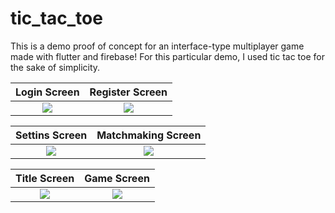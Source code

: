 # tic_tac_toe
This is a demo proof of concept for an interface-type multiplayer game made with flutter and firebase! For this particular demo, I used tic tac toe for the sake of simplicity.

Login Screen             |  Register Screen
:-------------------------:|:-------------------------:
![](https://cdn.discordapp.com/attachments/1083907701119131669/1083907782815784970/login.png) | ![](https://cdn.discordapp.com/attachments/1083907701119131669/1083907783423959142/register.png)

Settins Screen             |  Matchmaking Screen
:-------------------------:|:-------------------------:
![](https://cdn.discordapp.com/attachments/1083907701119131669/1083907783675621447/settings.png) | ![](https://cdn.discordapp.com/attachments/1083907701119131669/1083907783059058728/matchmaking.png)

Title Screen             |  Game Screen
:-------------------------:|:-------------------------:
![](https://cdn.discordapp.com/attachments/1083907701119131669/1083907783977619527/title.png) | ![](https://cdn.discordapp.com/attachments/1083907701119131669/1083907784271212726/victory.png)
